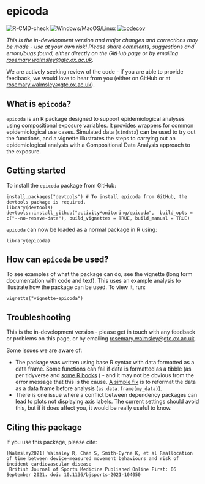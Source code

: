 # epicoda

![R-CMD-check](https://github.com/activityMonitoring/epicoda/workflows/R-CMD-check/badge.svg) ![Windows/MacOS/Linux](https://github.com/activityMonitoring/epicoda/workflows/Windows/MacOS/Linux/badge.svg)
[![codecov](https://codecov.io/gh/activityMonitoring/epicoda/branch/master/graph/badge.svg?token=pUfd7QVqRe)](https://codecov.io/gh/activityMonitoring/epicoda)

*This is the in-development version and major changes and corrections may be made - use at your own risk! Please share comments, suggestions and errors/bugs found, either directly on the GitHub page or by emailing rosemary.walmsley@gtc.ox.ac.uk*. 

We are actively seeking review of the code - if you are able to provide feedback, we would love to hear from you (either on GitHub or at rosemary.walmsley@gtc.ox.ac.uk). 

## What is `epicoda`? 
`epicoda` is an R package designed to support epidemiological analyses using compositional exposure variables. It provides wrappers for common epidemiological use cases. Simulated data (`simdata`) can be used to try out the functions, and a vignette illustrates the steps to carrying out an epidemiological analysis with a Compositional Data Analysis approach to the exposure. 

## Getting started
To install the `epicoda` package from GitHub:
```{r}
install.packages("devtools") # To install epicoda from GitHub, the devtools package is required.  
library(devtools)
devtools::install_github("activityMonitoring/epicoda",  build_opts = c("--no-resave-data"), build_vignettes = TRUE, build_manual = TRUE)
```
`epicoda` can now be loaded as a normal package in R using: 
```{r}
library(epicoda)
```
## How can `epicoda` be used? 
To see examples of what the package can do, see the vignette (long form documentation with code and text). This uses an example analysis to illustrate how the package can be used. To view it, run:  
```{r}
vignette("vignette-epicoda")
```
## Troubleshooting 
This is the in-development version - please get in touch with any feedback or problems on this page, or by emailing rosemary.walmsley@gtc.ox.ac.uk. 

Some issues we are aware of: 
- The package was written using base R syntax with data formatted as a data frame. Some functions can fail if data is formatted as a tibble (as per tidyverse and [some R books](https://r4ds.had.co.nz/) ) - and it may not be obvious from the error message that this is the cause. [A simple fix](https://r4ds.had.co.nz/tibbles.html#interacting-with-older-code) is to reformat the data as a data frame before analysis (`as.data.frame(my_data)`).
- There is one issue where a conflict between dependency packages can lead to plots not displaying axis labels. The current settings should avoid this, but if it does affect you, it would be really useful to know. 

## Citing this package
If you use this package, please cite:
```
[Walmsley2021] Walmsley R, Chan S, Smith-Byrne K, et al Reallocation of time between device-measured movement behaviours and risk of incident cardiovascular disease
 British Journal of Sports Medicine Published Online First: 06 September 2021. doi: 10.1136/bjsports-2021-104050
```
